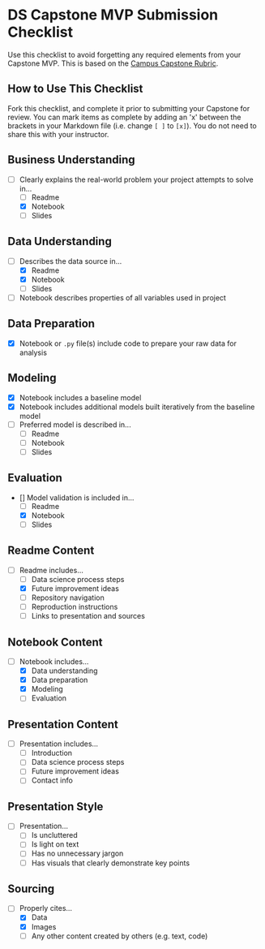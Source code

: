 # DS Capstone MVP Submission Checklist

Use this checklist to avoid forgetting any required elements from your Capstone MVP. This is based on the [Campus Capstone Rubric](https://docs.google.com/spreadsheets/d/1YUC5_QVu8BEd7xBJumzspH40-KuJtL9KQInQYXGi5bE/edit?usp=sharing).

## How to Use This Checklist

Fork this checklist, and complete it prior to submitting your Capstone for review. You can mark items as complete by adding an 'x' between the brackets in your Markdown file (i.e. change `[ ]` to `[x]`). You do not need to share this with your instructor.

## Business Understanding

- [ ] Clearly explains the real-world problem your project attempts to solve in...
  - [ ] Readme
  - [x] Notebook
  - [ ] Slides

## Data Understanding

- [ ] Describes the data source in...
  - [x] Readme
  - [x] Notebook
  - [ ] Slides
- [ ] Notebook describes properties of all variables used in project

## Data Preparation

- [x] Notebook or `.py` file(s) include code to prepare your raw data for analysis

## Modeling

- [x] Notebook includes a baseline model
- [x] Notebook includes additional models built iteratively from the baseline model
- [ ] Preferred model is described in...
  - [ ] Readme
  - [ ] Notebook
  - [ ] Slides

## Evaluation

- [] Model validation is included in...
  - [ ] Readme
  - [x] Notebook
  - [ ] Slides

## Readme Content

- [ ] Readme includes...
  - [ ] Data science process steps
  - [x] Future improvement ideas
  - [ ] Repository navigation
  - [ ] Reproduction instructions
  - [ ] Links to presentation and sources

## Notebook Content

- [ ] Notebook includes...
  - [x] Data understanding
  - [x] Data preparation
  - [x] Modeling
  - [ ] Evaluation

## Presentation Content

- [ ] Presentation includes...
  - [ ] Introduction
  - [ ] Data science process steps
  - [ ] Future improvement ideas
  - [ ] Contact info

## Presentation Style

- [ ] Presentation...
  - [ ] Is uncluttered
  - [ ] Is light on text
  - [ ] Has no unnecessary jargon
  - [ ] Has visuals that clearly demonstrate key points

## Sourcing

- [ ] Properly cites...
  - [x] Data
  - [x] Images
  - [ ] Any other content created by others (e.g. text, code)

